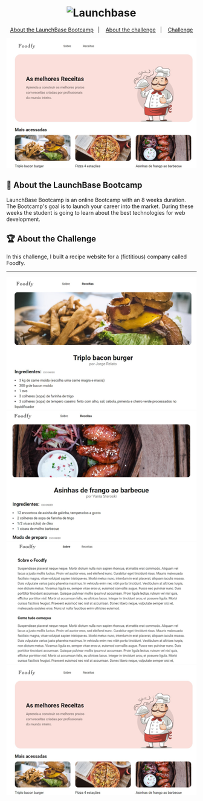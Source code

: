 
<h1 align="center">
    <img alt="Launchbase" src="https://storage.googleapis.com/golden-wind/bootcamp-launchbase/logo.png" width="400px" />
</h1>
<p align="center">
  <a href="#rocket-about-the-launchbase-bootcamp">About the LaunchBase Bootcamp</a>&nbsp;&nbsp;&nbsp;|&nbsp;&nbsp;&nbsp;
  <a href="#trophy-about-the-challenge">About the challenge</a>&nbsp;&nbsp;&nbsp;|&nbsp;&nbsp;&nbsp;
  <a href="https://github.com/Rocketseat/bootcamp-launchbase-desafios-03/blob/master/desafios/03-refatorando-foodfy.md" target="_blank">Challenge</a>
</p>

<img src="./public/img/ex1.jpg" alt="Foodfy Screenshot">

## :rocket: About the LaunchBase Bootcamp


LaunchBase Bootcamp is an online Bootcamp with an 8 weeks duration. The Bootcamp's goal is to launch your career into the market. During these weeks the student is going to learn about the best technologies for web development. 

## :trophy: About the Challenge

In this challenge, I built a recipe website for a (fictitious) company called Foodfy.

------------
<img src="./public/img/ex2.jpg" alt="Foodfy Screenshot">
<img src="./public/img/ex3.jpg" alt="Foodfy Screenshot">
<img src="./public/img/ex4.jpg" alt="Foodfy Screenshot">
<img src="./public/img/ex1.jpg" alt="Foodfy Screenshot">

